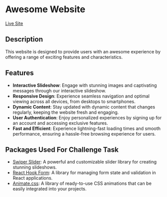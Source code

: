 # Awesome Website

[Live Site](https://www.awesomewebsite.com/)

## Description

This website is designed to provide users with an awesome experience by offering a range of exciting features and characteristics.

## Features

- **Interactive Slideshow**: Engage with stunning images and captivating messages through our interactive slideshow.
- **Responsive Design**: Experience seamless navigation and optimal viewing across all devices, from desktops to smartphones.
- **Dynamic Content**: Stay updated with dynamic content that changes regularly, keeping the website fresh and engaging.
- **User Authentication**: Enjoy personalized experiences by signing up for an account and accessing exclusive features.
- **Fast and Efficient**: Experience lightning-fast loading times and smooth performance, ensuring a hassle-free browsing experience for users.

## **Packages Used For Challenge Task**

- [Swiper Slider](https://swiperjs.com/): A powerful and customizable slider library for creating stunning slideshows.
- [React Hook Form](https://react-hook-form.com/): A library for managing form state and validation in React applications.
- [Animate.css](https://animate.style/): A library of ready-to-use CSS animations that can be easily integrated into your projects.
